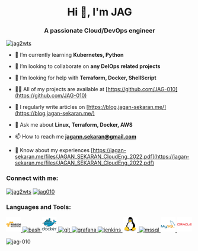 <h1 align="center">Hi 👋, I'm JAG</h1>
<h3 align="center">A passionate Cloud/DevOps engineer</h3>

<!-- <p align="left"> <a href="https://github.com/ryo-ma/github-profile-trophy"><img src="https://github-profile-trophy.vercel.app/?username=jag-010" alt="jag-010" /></a> </p> -->

<p align="left"> <a href="https://twitter.com/jag2wts" target="blank"><img src="https://img.shields.io/twitter/follow/jag2wts?logo=twitter&style=for-the-badge" alt="jag2wts" /></a> </p>

- 🌱 I’m currently learning **Kubernetes, Python**

- 👯 I’m looking to collaborate on **any DelOps related projects**

- 🤝 I’m looking for help with **Terraform, Docker, ShellScript**

- 👨‍💻 All of my projects are available at [https://github.com/JAG-010](https://github.com/JAG-010)

- 📝 I regularly write articles on [https://blog.jagan-sekaran.me/](https://blog.jagan-sekaran.me/)

- 💬 Ask me about **Linux, Terraform, Docker, AWS**

- 📫 How to reach me **jagann.sekaran@gmail.com**

- 📄 Know about my experiences [https://jagan-sekaran.me/files/JAGAN_SEKARAN_CloudEng_2022.pdf](https://jagan-sekaran.me/files/JAGAN_SEKARAN_CloudEng_2022.pdf)

<h3 align="left">Connect with me:</h3>
<p align="left">
<a href="https://twitter.com/jag2wts" target="blank"><img align="center" src="https://raw.githubusercontent.com/rahuldkjain/github-profile-readme-generator/master/src/images/icons/Social/twitter.svg" alt="jag2wts" height="30" width="40" /></a>
<a href="https://linkedin.com/in/jag010" target="blank"><img align="center" src="https://raw.githubusercontent.com/rahuldkjain/github-profile-readme-generator/master/src/images/icons/Social/linked-in-alt.svg" alt="jag010" height="30" width="40" /></a>
</p>

<h3 align="left">Languages and Tools:</h3>
<p align="left"> <a href="https://aws.amazon.com" target="_blank" rel="noreferrer"> <img src="https://raw.githubusercontent.com/devicons/devicon/master/icons/amazonwebservices/amazonwebservices-original-wordmark.svg" alt="aws" width="40" height="40"/> </a> <a href="https://www.gnu.org/software/bash/" target="_blank" rel="noreferrer"> <img src="https://www.vectorlogo.zone/logos/gnu_bash/gnu_bash-icon.svg" alt="bash" width="40" height="40"/> </a> <a href="https://www.docker.com/" target="_blank" rel="noreferrer"> <img src="https://raw.githubusercontent.com/devicons/devicon/master/icons/docker/docker-original-wordmark.svg" alt="docker" width="40" height="40"/> </a> <a href="https://git-scm.com/" target="_blank" rel="noreferrer"> <img src="https://www.vectorlogo.zone/logos/git-scm/git-scm-icon.svg" alt="git" width="40" height="40"/> </a> <a href="https://grafana.com" target="_blank" rel="noreferrer"> <img src="https://www.vectorlogo.zone/logos/grafana/grafana-icon.svg" alt="grafana" width="40" height="40"/> </a> <a href="https://www.jenkins.io" target="_blank" rel="noreferrer"> <img src="https://www.vectorlogo.zone/logos/jenkins/jenkins-icon.svg" alt="jenkins" width="40" height="40"/> </a> <a href="https://www.linux.org/" target="_blank" rel="noreferrer"> <img src="https://raw.githubusercontent.com/devicons/devicon/master/icons/linux/linux-original.svg" alt="linux" width="40" height="40"/> </a> <a href="https://www.microsoft.com/en-us/sql-server" target="_blank" rel="noreferrer"> <img src="https://www.svgrepo.com/show/303229/microsoft-sql-server-logo.svg" alt="mssql" width="40" height="40"/> </a> <a href="https://www.mysql.com/" target="_blank" rel="noreferrer"> <img src="https://raw.githubusercontent.com/devicons/devicon/master/icons/mysql/mysql-original-wordmark.svg" alt="mysql" width="40" height="40"/> </a> <a href="https://www.oracle.com/" target="_blank" rel="noreferrer"> <img src="https://raw.githubusercontent.com/devicons/devicon/master/icons/oracle/oracle-original.svg" alt="oracle" width="40" height="40"/> </a> </p>

<p><img align="center" src="https://github-readme-stats.vercel.app/api/top-langs?username=jag-010&show_icons=true&theme=dracula&locale=en&layout=compact" alt="jag-010" /></p>


